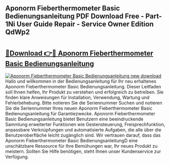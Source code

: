 ## Aponorm Fieberthermometer Basic Bedienungsanleitung PDF Download Free - Part-1Ni User Guide Repair - Service Owner Edition QdWp2

# <h2><a href="http://df5otu.blite.top/?on=Aponorm+Fieberthermometer+Basic+Bedienungsanleitung">🔗Download 👉🔴 Aponorm Fieberthermometer Basic Bedienungsanleitung</a></h2>

[![Aponorm Fieberthermometer Basic Bedienungsanleitung new download](https://i.imgur.com/lujVjoI.png)](http://df5otu.blite.top/?on=Aponorm+Fieberthermometer+Basic+Bedienungsanleitung)
Hallo und willkommen in der Bedienungsanleitung für Ihr neu erhaltenes Aponorm Fieberthermometer Basic Bedienungsanleitung. Dieser Leitfaden soll Ihnen helfen, Ihr Produkt zu verstehen und erfolgreich zu betreiben. Sie finden klare Anweisungen für Installation, Verwendung, Wartung und Fehlerbehebung. Bitte notieren Sie die Seriennummer Suchen und notieren Sie die Seriennummer Ihres neuen Aponorm Fieberthermometer Basic Bedienungsanleitung für Garantiezwecke. Aponorm Fieberthermometer Basic Bedienungsanleitung bietet Benutzern eine beeindruckende Sammlung erweiterter Funktionen wie Gestensteuerung, Freisprechfunktion, anpassbare Verknüpfungen und automatisierte Aufgaben, die alle über die Benutzeroberfläche leicht zugänglich sind. Wir vertrauen darauf, dass das Aponorm Fieberthermometer Basic BedienungsanleitungD eine unschätzbare Ressource für Ihre Bemühungen war, Ihr neues Produkt zu meistern. Sollten Sie Hilfe benötigen, steht Ihnen unser Kundenservice zur Verfügung.
